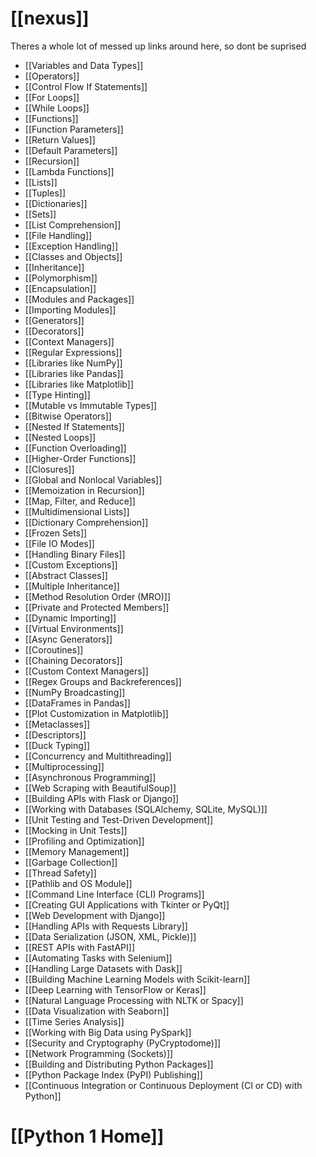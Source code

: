 # [[nexus]]

Theres a whole lot of messed up links around here, so dont be suprised



 - [[Variables and Data Types]]
 - [[Operators]]
 - [[Control Flow If Statements]]
 - [[For Loops]]
 - [[While Loops]]
 - [[Functions]]
 - [[Function Parameters]]
 - [[Return Values]]
 - [[Default Parameters]]
 - [[Recursion]]
- [[Lambda Functions]]
 - [[Lists]]
 - [[Tuples]]
 - [[Dictionaries]]
 - [[Sets]]
 - [[List Comprehension]]
 - [[File Handling]]
 - [[Exception Handling]]
 - [[Classes and Objects]]
 - [[Inheritance]]
 - [[Polymorphism]]
 - [[Encapsulation]]
 - [[Modules and Packages]]
 - [[Importing Modules]]
 - [[Generators]]
 - [[Decorators]]
 - [[Context Managers]]
 - [[Regular Expressions]]
 - [[Libraries like NumPy]]
 - [[Libraries like Pandas]]
 - [[Libraries like Matplotlib]]
 - [[Type Hinting]]
 - [[Mutable vs Immutable Types]]
- [[Bitwise Operators]]
 - [[Nested If Statements]]
 - [[Nested Loops]]
 - [[Function Overloading]]
- [[Higher-Order Functions]]
 - [[Closures]]
 - [[Global and Nonlocal Variables]]
- [[Memoization in Recursion]]
 - [[Map, Filter, and Reduce]]
- [[Multidimensional Lists]]
 - [[Dictionary Comprehension]]
- [[Frozen Sets]]
 - [[File IO Modes]]
 - [[Handling Binary Files]]
 - [[Custom Exceptions]]
 - [[Abstract Classes]]
- [[Multiple Inheritance]]
- [[Method Resolution Order (MRO)]]
 - [[Private and Protected Members]]
 - [[Dynamic Importing]]
 - [[Virtual Environments]]
- [[Async Generators]]
 - [[Coroutines]]
- [[Chaining Decorators]]
- [[Custom Context Managers]]
 - [[Regex Groups and Backreferences]]
 - [[NumPy Broadcasting]]
 - [[DataFrames in Pandas]]
 - [[Plot Customization in Matplotlib]]
 - [[Metaclasses]]
 - [[Descriptors]]
 - [[Duck Typing]]
 - [[Concurrency and Multithreading]]
 - [[Multiprocessing]]
 - [[Asynchronous Programming]]
 - [[Web Scraping with BeautifulSoup]]
 - [[Building APIs with Flask or Django]]
- [[Working with Databases (SQLAlchemy, SQLite, MySQL)]]
 - [[Unit Testing and Test-Driven Development]]
 - [[Mocking in Unit Tests]]
 - [[Profiling and Optimization]]
 - [[Memory Management]]
 - [[Garbage Collection]]
 - [[Thread Safety]]
 - [[Pathlib and OS Module]]
- [[Command Line Interface (CLI) Programs]]
 - [[Creating GUI Applications with Tkinter or PyQt]]
 - [[Web Development with Django]]
 - [[Handling APIs with Requests Library]]
- [[Data Serialization (JSON, XML, Pickle)]]
 - [[REST APIs with FastAPI]]
 - [[Automating Tasks with Selenium]]
 - [[Handling Large Datasets with Dask]]
 - [[Building Machine Learning Models with Scikit-learn]]
 - [[Deep Learning with TensorFlow or Keras]]
 - [[Natural Language Processing with NLTK or Spacy]]
 - [[Data Visualization with Seaborn]]
 - [[Time Series Analysis]]
 - [[Working with Big Data using PySpark]]
- [[Security and Cryptography (PyCryptodome)]]
- [[Network Programming (Sockets)]]
 - [[Building and Distributing Python Packages]]
- [[Python Package Index (PyPI) Publishing]]
- [[Continuous Integration or Continuous Deployment (CI or CD) with Python]]
# [[Python 1 Home]]